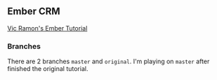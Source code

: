 ## Ember CRM

[Vic Ramon's Ember Tutorial](http://ember.vicramon.com/)

### Branches

There are 2 branches `master` and `original`. I'm playing on `master` after finished the original tutorial.
